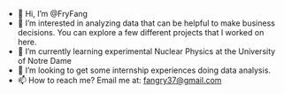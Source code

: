 - 👋 Hi, I’m @FryFang
- 👀 I’m interested in analyzing data that can be helpful to make business decisions. You can explore a few different projects that I worked on here.
- 🌱 I’m currently learning experimental Nuclear Physics at the University of Notre Dame
- 💞️ I’m looking to get some internship experiences doing data analysis.
- 📫 How to reach me? Email me at: fangry37@gmail.com

<!---
FryFang/FryFang is a ✨ special ✨ repository because its `README.md` (this file) appears on your GitHub profile.
You can click the Preview link to take a look at your changes.
--->
